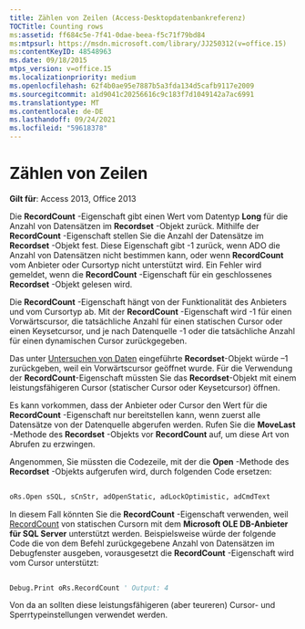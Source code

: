 ```yaml
---
title: Zählen von Zeilen (Access-Desktopdatenbankreferenz)
TOCTitle: Counting rows
ms:assetid: ff684c5e-7f41-0dae-beea-f5c71f79bd84
ms:mtpsurl: https://msdn.microsoft.com/library/JJ250312(v=office.15)
ms:contentKeyID: 48548963
ms.date: 09/18/2015
mtps_version: v=office.15
ms.localizationpriority: medium
ms.openlocfilehash: 62f4b0ae95e7887b5a3fda134d5cafb9117e2009
ms.sourcegitcommit: a1d9041c20256616c9c183f7d1049142a7ac6991
ms.translationtype: MT
ms.contentlocale: de-DE
ms.lasthandoff: 09/24/2021
ms.locfileid: "59618378"
---
```

# <a name="counting-rows"></a>Zählen von Zeilen


**Gilt für**: Access 2013, Office 2013

Die **RecordCount** -Eigenschaft gibt einen Wert vom Datentyp **Long** für die Anzahl von Datensätzen im **Recordset** -Objekt zurück. Mithilfe der **RecordCount** -Eigenschaft stellen Sie die Anzahl der Datensätze im **Recordset** -Objekt fest. Diese Eigenschaft gibt -1 zurück, wenn ADO die Anzahl von Datensätzen nicht bestimmen kann, oder wenn **RecordCount** vom Anbieter oder Cursortyp nicht unterstützt wird. Ein Fehler wird gemeldet, wenn die **RecordCount** -Eigenschaft für ein geschlossenes **Recordset** -Objekt gelesen wird.

Die **RecordCount** -Eigenschaft hängt von der Funktionalität des Anbieters und vom Cursortyp ab. Mit der **RecordCount** -Eigenschaft wird -1 für einen Vorwärtscursor, die tatsächliche Anzahl für einen statischen Cursor oder einen Keysetcursor, und je nach Datenquelle -1 oder die tatsächliche Anzahl für einen dynamischen Cursor zurückgegeben.

Das unter [Untersuchen von Daten](chapter-3-examining-data.md) eingeführte **Recordset**-Objekt würde –1 zurückgeben, weil ein Vorwärtscursor geöffnet wurde. Für die Verwendung der **RecordCount**-Eigenschaft müssten Sie das **Recordset**-Objekt mit einem leistungsfähigeren Cursor (statischer Cursor oder Keysetcursor) öffnen.

Es kann vorkommen, dass der Anbieter oder Cursor den Wert für die **RecordCount** -Eigenschaft nur bereitstellen kann, wenn zuerst alle Datensätze von der Datenquelle abgerufen werden. Rufen Sie die **MoveLast** -Methode des **Recordset** -Objekts vor **RecordCount** auf, um diese Art von Abrufen zu erzwingen.

Angenommen, Sie müssten die Codezeile, mit der die **Open** -Methode des **Recordset** -Objekts aufgerufen wird, durch folgenden Code ersetzen:

```vb 
 
oRs.Open sSQL, sCnStr, adOpenStatic, adLockOptimistic, adCmdText 
```

In diesem Fall könnten Sie die **RecordCount** -Eigenschaft verwenden, weil [RecordCount](microsoft-ole-db-provider-for-sql-server.md) von statischen Cursorn mit dem **Microsoft OLE DB-Anbieter für SQL Server** unterstützt werden. Beispielsweise würde der folgende Code die von dem Befehl zurückgegebene Anzahl von Datensätzen im Debugfenster ausgeben, vorausgesetzt die **RecordCount** -Eigenschaft wird vom Cursor unterstützt:

```vb 
 
Debug.Print oRs.RecordCount ' Output: 4 
```

Von da an sollten diese leistungsfähigeren (aber teureren) Cursor- und Sperrtypeinstellungen verwendet werden.

